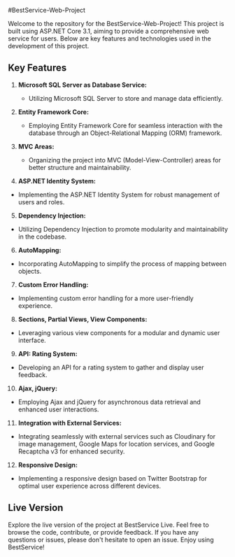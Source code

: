 #BestService-Web-Project

Welcome to the repository for the BestService-Web-Project! This project is built using ASP.NET Core 3.1, aiming to provide a comprehensive web service for users. Below are key features and technologies used in the development of this project.

## Key Features

1. **Microsoft SQL Server as Database Service:**
   - Utilizing Microsoft SQL Server to store and manage data efficiently.

2. **Entity Framework Core:**
   - Employing Entity Framework Core for seamless interaction with the database through an Object-Relational Mapping (ORM) framework.   

3.	**MVC Areas:**
      - Organizing the project into MVC (Model-View-Controller) areas for better structure and maintainability.
        
4.	**ASP.NET Identity System:**
   - Implementing the ASP.NET Identity System for robust management of users and roles.

5.	**Dependency Injection:**
   - Utilizing Dependency Injection to promote modularity and maintainability in the codebase.

6.	**AutoMapping:**
   - Incorporating AutoMapping to simplify the process of mapping between objects.

7.	**Custom Error Handling:**
   - Implementing custom error handling for a more user-friendly experience.

8.	**Sections, Partial Views, View Components:**
   - Leveraging various view components for a modular and dynamic user interface.

9.	**API: Rating System:**
   - Developing an API for a rating system to gather and display user feedback.

10.	**Ajax, jQuery:**
   - Employing Ajax and jQuery for asynchronous data retrieval and enhanced user interactions.

11.	**Integration with External Services:**
   - Integrating seamlessly with external services such as Cloudinary for image management, Google Maps for location services, and Google Recaptcha v3 for enhanced security.

12.	**Responsive Design:**
   - Implementing a responsive design based on Twitter Bootstrap for optimal user experience across different devices.

## Live Version
Explore the live version of the project at BestService Live.
Feel free to browse the code, contribute, or provide feedback. If you have any questions or issues, please don't hesitate to open an issue. Enjoy using BestService!

